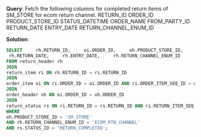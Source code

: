 **Query**: Fetch the following columns for completed return items of SM_STORE for ecom return channel.
RETURN_ID 
ORDER_ID
PRODUCT_STORE_ID 
STATUS_DATETIME
ORDER_NAME 
FROM_PARTY_ID 
RETURN_DATE 
ENTRY_DATE
RETURN_CHANNEL_ENUM_ID

**Solution**:
```sql
SELECT     rh.RETURN_ID,     oi.ORDER_ID,     oh.PRODUCT_STORE_ID,     rs.STATUS_DATETIME,     oh.ORDER_NAME,     rh.FROM_PARTY_ID,
 rh.RETURN_DATE,     rh.ENTRY_DATE,     rh.RETURN_CHANNEL_ENUM_ID 
FROM return_header rh 
JOIN 
return_item ri ON rh.RETURN_ID = ri.RETURN_ID 
JOIN 
order_item oi ON ri.ORDER_ID = oi.ORDER_ID AND ri.ORDER_ITEM_SEQ_ID = oi.ORDER_ITEM_SEQ_ID 
JOIN 
order_header oh ON oi.ORDER_ID = oh.ORDER_ID 
JOIN 
return_status rs ON ri.RETURN_ID = rs.RETURN_ID AND ri.RETURN_ITEM_SEQ_ID = rs.RETURN_ITEM_SEQ_ID  
WHERE 
oh.PRODUCT_STORE_ID = 'SM_STORE' 
AND rh.RETURN_CHANNEL_ENUM_ID = 'ECOM_RTN_CHANNEL' 
AND rs.STATUS_ID = 'RETURN_COMPLETED';


